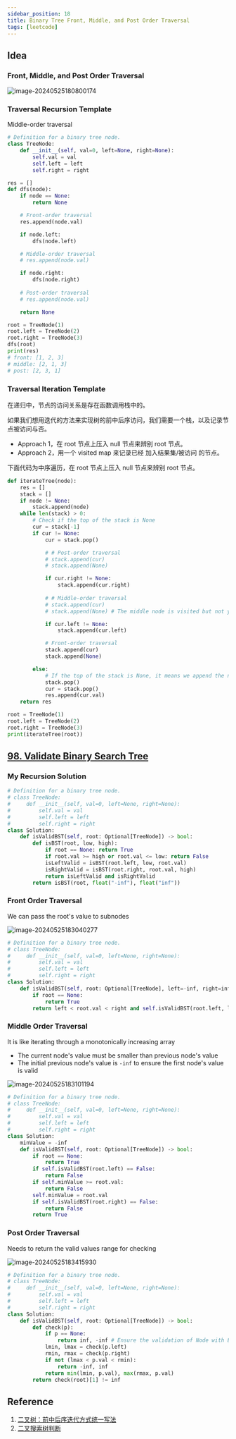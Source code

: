 ```yaml
---
sidebar_position: 18
title: Binary Tree Front, Middle, and Post Order Traversal
tags: [leetcode]
---
```


## Idea

### Front, Middle, and Post Order Traversal

![image-20240525180800174](./240309-09-bt-front-middle-back-traversal.assets/image-20240525180800174.png)

### Traversal Recursion Template

Middle-order traversal

```python
# Definition for a binary tree node.
class TreeNode:
    def __init__(self, val=0, left=None, right=None):
        self.val = val
        self.left = left
        self.right = right

res = []
def dfs(node):
    if node == None: 
        return None

    # Front-order traversal
    res.append(node.val)

    if node.left: 
        dfs(node.left)

    # Middle-order traversal
    # res.append(node.val)

    if node.right: 
        dfs(node.right)
 
    # Post-order traversal
    # res.append(node.val)

    return None

root = TreeNode(1)
root.left = TreeNode(2)
root.right = TreeNode(3)
dfs(root)
print(res)
# front: [1, 2, 3]
# middle: [2, 1, 3]
# post: [2, 3, 1]
```

### Traversal Iteration Template

在递归中，节点的访问关系是存在函数调用栈中的。

如果我们想用迭代的方法来实现树的前中后序访问，我们需要一个栈，以及记录节点被访问与否。

- Approach 1，在 root 节点上压入 null 节点来辨别 root 节点。
- Approach 2，用一个 visited map 来记录已经 加入结果集/被访问 的节点。

下面代码为中序遍历，在 root 节点上压入 null 节点来辨别 root 节点。

```python
def iterateTree(node):
    res = []
    stack = []
    if node != None:
        stack.append(node)
    while len(stack) > 0:
        # Check if the top of the stack is None
        cur = stack[-1]
        if cur != None:
            cur = stack.pop()

            # # Post-order traversal
            # stack.append(cur)
            # stack.append(None)

            if cur.right != None:
                stack.append(cur.right)
            
            # # Middle-order traversal
            # stack.append(cur)
            # stack.append(None) # The middle node is visited but not yet processed, use a Null Node to mark it

            if cur.left != None:
                stack.append(cur.left)

            # Front-order traversal
            stack.append(cur)
            stack.append(None)

        else:
            # If the top of the stack is None, it means we append the node to the result list
            stack.pop()
            cur = stack.pop()
            res.append(cur.val)
    return res

root = TreeNode(1)
root.left = TreeNode(2)
root.right = TreeNode(3)
print(iterateTree(root))
```

## [98. Validate Binary Search Tree](https://leetcode.cn/problems/validate-binary-search-tree/)

### My Recursion Solution

```python
# Definition for a binary tree node.
# class TreeNode:
#     def __init__(self, val=0, left=None, right=None):
#         self.val = val
#         self.left = left
#         self.right = right
class Solution:
    def isValidBST(self, root: Optional[TreeNode]) -> bool:
        def isBST(root, low, high):
            if root == None: return True
            if root.val >= high or root.val <= low: return False
            isLeftValid = isBST(root.left, low, root.val)
            isRightValid = isBST(root.right, root.val, high)
            return isLeftValid and isRightValid
        return isBST(root, float("-inf"), float("inf"))
```

### Front Order Traversal

We can pass the root's value to subnodes

![image-20240525183040277](./240309-09-bt-front-middle-back-traversal.assets/image-20240525183040277.png)

```python
# Definition for a binary tree node.
# class TreeNode:
#     def __init__(self, val=0, left=None, right=None):
#         self.val = val
#         self.left = left
#         self.right = right
class Solution:
    def isValidBST(self, root: Optional[TreeNode], left=-inf, right=inf) -> bool:
        if root == None:
            return True
        return left < root.val < right and self.isValidBST(root.left, left, root.val) and self.isValidBST(root.right, root.val, right)
```

### Middle Order Traversal

It is like iterating through a monotonically increasing array 

- The current node's value must be smaller than previous node's value
- The initial previous node's value is `-inf` to ensure the first node's value is valid

![image-20240525183101194](./240309-09-bt-front-middle-back-traversal.assets/image-20240525183101194.png)

```python
# Definition for a binary tree node.
# class TreeNode:
#     def __init__(self, val=0, left=None, right=None):
#         self.val = val
#         self.left = left
#         self.right = right
class Solution:
    minValue = -inf
    def isValidBST(self, root: Optional[TreeNode]) -> bool:
        if root == None:
            return True
        if self.isValidBST(root.left) == False:
            return False
        if self.minValue >= root.val: 
            return False
        self.minValue = root.val
        if self.isValidBST(root.right) == False:
            return False
        return True
```

### Post Order Traversal

Needs to return the valid values range for checking

![image-20240525183415930](./240309-09-bt-front-middle-back-traversal.assets/image-20240525183415930.png)

```python
# Definition for a binary tree node.
# class TreeNode:
#     def __init__(self, val=0, left=None, right=None):
#         self.val = val
#         self.left = left
#         self.right = right
class Solution:
    def isValidBST(self, root: Optional[TreeNode]) -> bool:
        def check(p):
            if p == None:
                return inf, -inf # Ensure the validation of Node with Empty subNode
            lmin, lmax = check(p.left)
            rmin, rmax = check(p.right)
            if not (lmax < p.val < rmin):
                return -inf, inf
            return min(lmin, p.val), max(rmax, p.val)
        return check(root)[1] != inf

```

## Reference

1. [二叉树：前中后序迭代方式统一写法](https://zhuanlan.zhihu.com/p/260497281)
1. [二叉搜索树判断](https://www.bilibili.com/video/BV14G411P7C1/?spm_id_from=333.788&vd_source=66a0b89065d7f04805223fd7f2d613a6)

